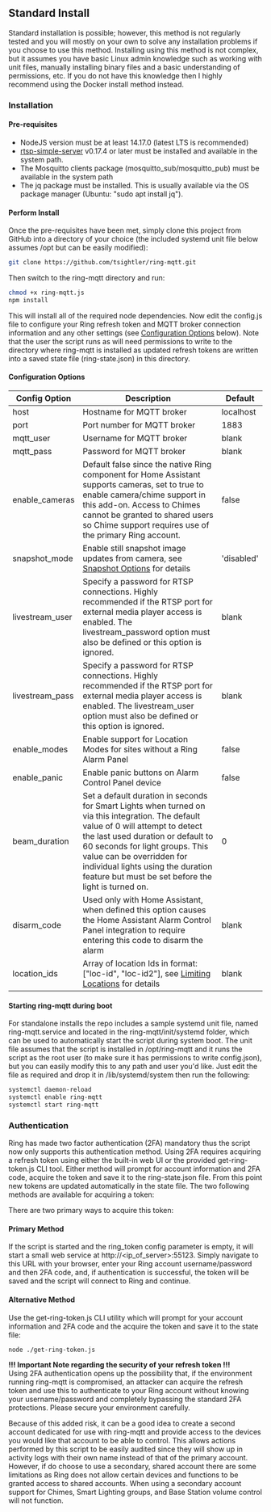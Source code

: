 ## Standard Install 
Standard installation is possible; however, this method is not regularly tested and you will mostly on your own to solve any installation problems if you choose to use this method.  Installing using this method is not complex, but it assumes you have basic Linux admin knowledge such as working with unit files, manually installing binary files and a basic understanding of permissions, etc.  If you do not have this knowledge then I highly recommend using the Docker install method instead.

### Installation
#### Pre-requisites
- NodeJS version must be at least 14.17.0 (latest LTS is recommended)
- [rtsp-simple-server](https://github.com/aler9/rtsp-simple-server) v0.17.4 or later must be installed and available in the system path.
- The Mosquitto clients package (mosquitto_sub/mosquitto_pub) must be available in the system path
- The jq package must be installed.  This is usually available via the OS package manager (Ubuntu: "sudo apt install jq").

#### Perform Install
Once the pre-requisites have been met, simply clone this project from GitHub into a directory of your choice (the included systemd unit file below assumes /opt but can be easily modified):

```bash
git clone https://github.com/tsightler/ring-mqtt.git
```

Then switch to the ring-mqtt directory and run:

```bash
chmod +x ring-mqtt.js
npm install
```

This will install all of the required node dependencies.  Now edit the config.js file to configure your Ring refresh token and MQTT broker connection information and any other settings (see [Configuration Options](#configuration-options) below).  Note that the user the script runs as will need permissions to write to the directory where ring-mqtt is installed as updated refresh tokens are written into a saved state file (ring-state.json) in this directory.

#### Configuration Options
| Config Option | Description | Default |
| --- | --- | --- |
| host | Hostname for MQTT broker | localhost |
| port | Port number for MQTT broker | 1883 |
| mqtt_user | Username for MQTT broker | blank |
| mqtt_pass | Password for MQTT broker | blank |
| enable_cameras | Default false since the native Ring component for Home Assistant supports cameras, set to true to enable camera/chime support in this add-on.  Access to Chimes cannot be granted to shared users so Chime support requires use of the primary Ring account. | false |
| snapshot_mode | Enable still snapshot image updates from camera, see [Snapshot Options](#snapshot-options) for details | 'disabled' |
| livestream_user | Specify a password for RTSP connections.  Highly recommended if the RTSP port for external media player access is enabled.  The livestream_password option must also be defined or this option is ignored. | blank |
| livestream_pass | Specify a password for RTSP connections.  Highly recommended if the RTSP port for external media player access is enabled.  The livestream_user option must also be defined or this option is ignored. | blank |
| enable_modes | Enable support for Location Modes for sites without a Ring Alarm Panel | false |
| enable_panic | Enable panic buttons on Alarm Control Panel device | false |
| beam_duration | Set a default duration in seconds for Smart Lights when turned on via this integration.  The default value of 0 will attempt to detect the last used duration or default to 60 seconds for light groups.  This value can be overridden for individual lights using the duration feature but must be set before the light is turned on. | 0 |
| disarm_code | Used only with Home Assistant, when defined this option causes the Home Assistant Alarm Control Panel integration to require entering this code to disarm the alarm | blank |
| location_ids | Array of location Ids in format: ["loc-id", "loc-id2"], see [Limiting Locations](#limiting-locations) for details | blank |

#### Starting ring-mqtt during boot
For standalone installs the repo includes a sample systemd unit file, named ring-mqtt.service and located in the ring-mqtt/init/systemd folder, which can be used to automatically start the script during system boot.  The unit file assumes that the script is installed in /opt/ring-mqtt and it runs the script as the root user (to make sure it has permissions to write config.json), but you can easily modify this to any path and user you'd like.  Just edit the file as required and drop it in /lib/systemd/system then run the following:

```bash
systemctl daemon-reload
systemctl enable ring-mqtt
systemctl start ring-mqtt
```

### Authentication
Ring has made two factor authentication (2FA) mandatory thus the script now only supports this authentication method.  Using 2FA requires acquiring a refresh token using either the built-in web UI or the provided get-ring-token.js CLI tool.  Either method will prompt for account information and 2FA code, acquire the token and save it to the ring-state.json file.  From this point new tokens are updated automatically in the state file.  The two following methods are available for acquiring a token:

There are two primary ways to acquire this token:

#### Primary Method  
If the script is started and the ring_token config parameter is empty, it will start a small web service at http://<ip_of_server>:55123.  Simply navigate to this URL with your browser, enter your Ring account username/password and then 2FA code, and, if authentication is successful, the token will be saved and the script will connect to Ring and continue.

#### Alternative Method
Use the get-ring-token.js CLI utility which will prompt for your account information and 2FA code and the acquire the token and save it to the state file:

```bash
node ./get-ring-token.js
```

**!!! Important Note regarding the security of your refresh token !!!**  
Using 2FA authentication opens up the possibility that, if the environment running ring-mqtt is compromised, an attacker can acquire the refresh token and use this to authenticate to your Ring account without knowing your username/password and completely bypassing the standard 2FA protections.  Please secure your environment carefully.

Because of this added risk, it can be a good idea to create a second account dedicated for use with ring-mqtt and provide access to the devices you would like that account to be able to control.  This allows actions performed by this script to be easily audited since they will show up in activity logs with their own name instead of that of the primary account.  However, if do choose to use a secondary, shared account there are some limitations as Ring does not allow certain devices and functions to be granted access to shared accounts.  When using a secondary account support for Chimes, Smart Lighting groups, and Base Station volume control will not function.
